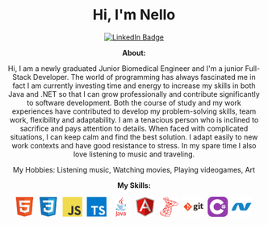 # <h1 align=center> Hi, I'm Nello</h1>

<div align=center>
  <a href="https://www.linkedin.com/in/nello-iapicco-85232523b"> 
    <img src="https://img.shields.io/badge/LinkedIn-blue?style=for-the-badge&logo=linkedin&logoColor=white" alt="LinkedIn Badge"/>
  </a>
</div>

<div align=center>
  
  **About:**

  Hi, I am a newly graduated Junior Biomedical Engineer and I'm a junior Full-Stack Developer. The world of programming has always fascinated me in fact I am currently investing time and energy to increase my skills in both Java and .NET so that I can grow professionally and contribute significantly to software development. Both the course of study and my work experiences have contributed to develop my problem-solving skills, team work, flexibility and adaptability. I am a tenacious person who is inclined to sacrifice and pays attention to details. When faced with complicated situations, I can keep calm and find the best solution. I adapt easily to new work contexts and have good resistance to stress. In my spare time I also love listening to music and traveling.
</div>

<div align=center>
    My Hobbies:
    Listening music, Watching movies, Playing videogames, Art
</div>

<div align=center>
  
  **My Skills:**
  
  <div>
    <img src="https://github.com/devicons/devicon/blob/master/icons/html5/html5-original.svg" title="Html5" alt="hmlt" width="40" height="40"/>&nbsp;
    <img src="https://github.com/devicons/devicon/blob/master/icons/css3/css3-original.svg" title="CSS" alt="CSS" width="40" height="40"/>&nbsp;
    <img src="https://github.com/devicons/devicon/blob/master/icons/javascript/javascript-original.svg" title="JS" alt="Js" width="40" height="40"/>&nbsp;
    <img src="https://github.com/devicons/devicon/blob/master/icons/typescript/typescript-original.svg" title="Typescript" alt="Ts" width="40" height="40"/>&nbsp;
    <img src="https://github.com/devicons/devicon/blob/master/icons/java/java-original-wordmark.svg" title="Java" alt="Java" width="40" height="40"/>&nbsp;
    <img src="https://github.com/devicons/devicon/blob/master/icons/angularjs/angularjs-original.svg" title="Angular" alt="angular" width="40"    height="40"/>&nbsp;
    <img src="https://github.com/devicons/devicon/blob/master/icons/microsoftsqlserver/microsoftsqlserver-plain.svg" title="SQL" alt="Sass" width="40" height="40"/>&nbsp;
    <img src="https://github.com/devicons/devicon/blob/master/icons/git/git-original-wordmark.svg" title="Git" alt="Git" width="40" height="40"/>&nbsp;
    <img src="https://github.com/tandpfun/skill-icons/blob/main/icons/CS.svg" title="CSharp" alt="CSharp" width="40" height="40"/>&nbsp;
    <img src="https://github.com/devicons/devicon/blob/master/icons/dot-net/dot-net-plain.svg" title=".Net" width="40" height="40"/>&nbsp;
  </div>
</div>


                                                       


